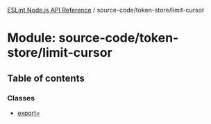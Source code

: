 [ESLint Node.js API Reference](../index.md) / source-code/token-store/limit-cursor

# Module: source-code/token-store/limit-cursor

## Table of contents

### Classes

* [export&#x3D;](../classes/source_code_token_store_limit_cursor.export_.md)
